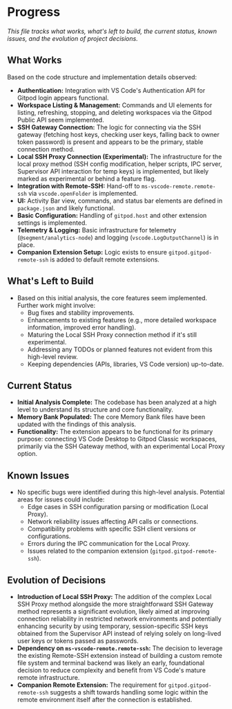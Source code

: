 # Progress

*This file tracks what works, what's left to build, the current status, known issues, and the evolution of project decisions.*

## What Works

Based on the code structure and implementation details observed:

- **Authentication:** Integration with VS Code's Authentication API for Gitpod login appears functional.
- **Workspace Listing & Management:** Commands and UI elements for listing, refreshing, stopping, and deleting workspaces via the Gitpod Public API seem implemented.
- **SSH Gateway Connection:** The logic for connecting via the SSH gateway (fetching host keys, checking user keys, falling back to owner token password) is present and appears to be the primary, stable connection method.
- **Local SSH Proxy Connection (Experimental):** The infrastructure for the local proxy method (SSH config modification, helper scripts, IPC server, Supervisor API interaction for temp keys) is implemented, but likely marked as experimental or behind a feature flag.
- **Integration with Remote-SSH:** Hand-off to `ms-vscode-remote.remote-ssh` via `vscode.openFolder` is implemented.
- **UI:** Activity Bar view, commands, and status bar elements are defined in `package.json` and likely functional.
- **Basic Configuration:** Handling of `gitpod.host` and other extension settings is implemented.
- **Telemetry & Logging:** Basic infrastructure for telemetry (`@segment/analytics-node`) and logging (`vscode.LogOutputChannel`) is in place.
- **Companion Extension Setup:** Logic exists to ensure `gitpod.gitpod-remote-ssh` is added to default remote extensions.

## What's Left to Build

- Based on this initial analysis, the core features seem implemented. Further work might involve:
    - Bug fixes and stability improvements.
    - Enhancements to existing features (e.g., more detailed workspace information, improved error handling).
    - Maturing the Local SSH Proxy connection method if it's still experimental.
    - Addressing any TODOs or planned features not evident from this high-level review.
    - Keeping dependencies (APIs, libraries, VS Code version) up-to-date.

## Current Status

- **Initial Analysis Complete:** The codebase has been analyzed at a high level to understand its structure and core functionality.
- **Memory Bank Populated:** The core Memory Bank files have been updated with the findings of this analysis.
- **Functionality:** The extension appears to be functional for its primary purpose: connecting VS Code Desktop to Gitpod Classic workspaces, primarily via the SSH Gateway method, with an experimental Local Proxy option.

## Known Issues

- No specific bugs were identified during this high-level analysis. Potential areas for issues could include:
    - Edge cases in SSH configuration parsing or modification (Local Proxy).
    - Network reliability issues affecting API calls or connections.
    - Compatibility problems with specific SSH client versions or configurations.
    - Errors during the IPC communication for the Local Proxy.
    - Issues related to the companion extension (`gitpod.gitpod-remote-ssh`).

## Evolution of Decisions

- **Introduction of Local SSH Proxy:** The addition of the complex Local SSH Proxy method alongside the more straightforward SSH Gateway method represents a significant evolution, likely aimed at improving connection reliability in restricted network environments and potentially enhancing security by using temporary, session-specific SSH keys obtained from the Supervisor API instead of relying solely on long-lived user keys or tokens passed as passwords.
- **Dependency on `ms-vscode-remote.remote-ssh`:** The decision to leverage the existing Remote-SSH extension instead of building a custom remote file system and terminal backend was likely an early, foundational decision to reduce complexity and benefit from VS Code's mature remote infrastructure.
- **Companion Remote Extension:** The requirement for `gitpod.gitpod-remote-ssh` suggests a shift towards handling some logic within the remote environment itself after the connection is established.
